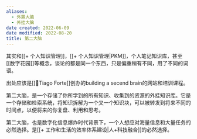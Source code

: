 ```yaml
---
aliases:
  - 外置大脑
  - 外挂大脑
date created: 2022-06-09
date modified: 2022-08-20
title: 第二大脑
---
```


其实和[[+ 个人知识管理]]，[[+ 个人知识管理|PKM]]，个人笔记知识库，甚至[[数字花园]]等概念，谈论的都是同一个东西，只是偏重稍有不同，用了不同的词语。

出处应该是[[🧑Tiago Forte]]创办的building a secend brain的网站和培训课程。

第二大脑，是一个存储了你所学到的所有知识、收集到的资源的外挂知识库。它是一个存储和检索系统，将知识拆解为一个又一个知识块，可以被转发到将来不同的时间点，以便将来的你复盘、利用和思考。

第二大脑，也是数字化信息爆炸时代背景下，一个人想应对海量信息和大量任务的必然选择。是[[+ 工作和生活的效率体系建设|人+科技融合]]的必然选择。
